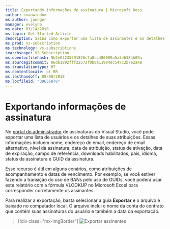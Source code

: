 ```yaml
---
title: Exportando informações de assinatura | Microsoft Docs
author: evanwindom
ms.author: jaunger
manager: evelynp
ms.date: 03/14/2018
ms.topic: Get-Started-Article
description: Saiba como exportar uma lista de assinantes e os detalhes de suas atribuições de assinatura.
ms.prod: vs-subscription
ms.technology: vs-subscriptions
searchscope: VS Subscription
ms.openlocfilehash: 9b2e03235391826c7a8cc486089a5a3e6384b09a
ms.sourcegitcommit: 06db1892fff22572f0b0a11994dc547c2b7e2a48
ms.translationtype: HT
ms.contentlocale: pt-BR
ms.lasthandoff: 08/08/2018
ms.locfileid: "39635876"
---
```

# <a name="exporting-subscription-information"></a>Exportando informações de assinatura

No [portal do administrador](https://manage.visualstudio.com) de assinaturas do Visual Studio, você pode exportar uma lista de usuários e os detalhes de suas atribuições. Essas informações incluem nome, endereço de email, endereço de email alternativo, nível da assinatura, data de atribuição, status de ativação, data de expiração, campo de referência, downloads habilitados, país, idioma, status da assinatura e GUID da assinatura. 

Esse recurso é útil em alguns cenários, como atribuições de acompanhamento e datas de vencimento. Por exemplo, se você estiver fazendo a transição do uso de BANs pelo uso de GUIDs, você poderá usar este relatório com a fórmula VLOOKUP no Microsoft Excel para corresponder corretamente os assinantes.  

Para realizar a exportação, basta selecionar a guia **Exportar** e o arquivo é baixado no computador local. O arquivo inclui o nome da conta do contrato que contém suas assinaturas do usuário e também a data da exportação.  
> [!div class="mx-imgBorder"]
> ![Exportar assinantes](_img\exporting-subscriptions\exporting-subscriptions.png)

